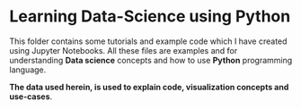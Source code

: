 # Learning Data-Science using Python
This folder contains some tutorials and example code which I have created using Jupyter Notebooks.
All these files are examples and for understanding **Data science** concepts and how to use **Python** programming language.

**The data used herein, is used to explain code, visualization concepts and use-cases**.
